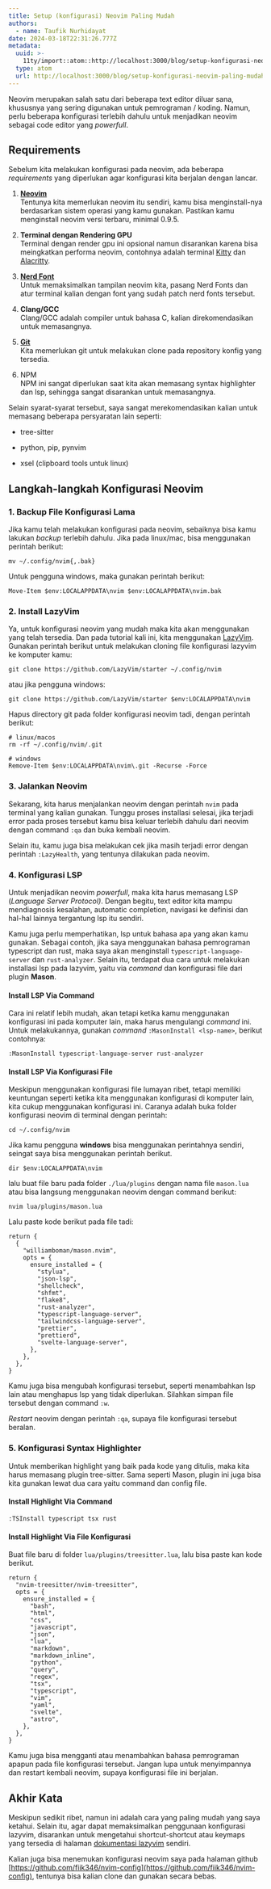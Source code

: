 ```yaml
---
title: Setup (konfigurasi) Neovim Paling Mudah
authors:
  - name: Taufik Nurhidayat
date: 2024-03-18T22:31:26.777Z
metadata:
  uuid: >-
    11ty/import::atom::http://localhost:3000/blog/setup-konfigurasi-neovim-paling-mudah
  type: atom
  url: http://localhost:3000/blog/setup-konfigurasi-neovim-paling-mudah
---
```

Neovim merupakan salah satu dari beberapa text editor diluar sana, khususnya yang sering digunakan untuk pemrograman / koding. Namun, perlu beberapa konfigurasi terlebih dahulu untuk menjadikan neovim sebagai code editor yang _powerfull_.

## Requirements

Sebelum kita melakukan konfigurasi pada neovim, ada beberapa _requirements_ yang diperlukan agar konfigurasi kita berjalan dengan lancar.

1.  [**Neovim**](https://github.com/neovim/neovim/blob/master/INSTALL.md)  
    Tentunya kita memerlukan neovim itu sendiri, kamu bisa menginstall-nya berdasarkan sistem operasi yang kamu gunakan. Pastikan kamu menginstall neovim versi terbaru, minimal 0.9.5.
    
2.  **Terminal dengan Rendering GPU**  
    Terminal dengan render gpu ini opsional namun disarankan karena bisa meingkatkan performa neovim, contohnya adalah terminal [Kitty](https://sw.kovidgoyal.net/kitty/) dan [Alacritty](https://alacritty.org/).
    
3.  [**Nerd Font**](https://www.nerdfonts.com/)  
    Untuk memaksimalkan tampilan neovim kita, pasang Nerd Fonts dan atur terminal kalian dengan font yang sudah patch nerd fonts tersebut.
    
4.  **Clang/GCC**  
    Clang/GCC adalah compiler untuk bahasa C, kalian direkomendasikan untuk memasangnya.
    
5.  [**Git**](https://git-scm.com/)  
    Kita memerlukan git untuk melakukan clone pada repository konfig yang tersedia.
    
6.  NPM  
    NPM ini sangat diperlukan saat kita akan memasang syntax highlighter dan lsp, sehingga sangat disarankan untuk memasangnya.
    

Selain syarat-syarat tersebut, saya sangat merekomendasikan kalian untuk memasang beberapa persyaratan lain seperti:

-   tree-sitter
    
-   python, pip, pynvim
    
-   xsel (clipboard tools untuk linux)
    

## Langkah-langkah Konfigurasi Neovim

### 1\. Backup File Konfigurasi Lama

Jika kamu telah melakukan konfigurasi pada neovim, sebaiknya bisa kamu lakukan _backup_ terlebih dahulu. Jika pada linux/mac, bisa menggunakan perintah berikut:

```
mv ~/.config/nvim{,.bak}
```

Untuk pengguna windows, maka gunakan perintah berikut:

```
Move-Item $env:LOCALAPPDATA\nvim $env:LOCALAPPDATA\nvim.bak
```

### 2\. Install LazyVim

Ya, untuk konfigurasi neovim yang mudah maka kita akan menggunakan yang telah tersedia. Dan pada tutorial kali ini, kita menggunakan [LazyVim](https://www.lazyvim.org/). Gunakan perintah berikut untuk melakukan cloning file konfigurasi lazyvim ke komputer kamu:

```
git clone https://github.com/LazyVim/starter ~/.config/nvim
```

atau jika pengguna windows:

```
git clone https://github.com/LazyVim/starter $env:LOCALAPPDATA\nvim
```

Hapus directory git pada folder konfigurasi neovim tadi, dengan perintah berikut:

```
# linux/macos
rm -rf ~/.config/nvim/.git

# windows
Remove-Item $env:LOCALAPPDATA\nvim\.git -Recurse -Force
```

### 3\. Jalankan Neovim

Sekarang, kita harus menjalankan neovim dengan perintah `nvim` pada terminal yang kalian gunakan. Tunggu proses installasi selesai, jika terjadi error pada proses tersebut kamu bisa keluar terlebih dahulu dari neovim dengan command `:qa` dan buka kembali neovim.

Selain itu, kamu juga bisa melakukan cek jika masih terjadi error dengan perintah `:LazyHealth`, yang tentunya dilakukan pada neovim.

### 4\. Konfigurasi LSP

Untuk menjadikan neovim _powerfull_, maka kita harus memasang LSP (_Language Server Protocol)_. Dengan begitu, text editor kita mampu mendiagnosis kesalahan, automatic completion, navigasi ke definisi dan hal-hal lainnya tergantung lsp itu sendiri.

Kamu juga perlu memperhatikan, lsp untuk bahasa apa yang akan kamu gunakan. Sebagai contoh, jika saya menggunakan bahasa pemrograman typescript dan rust, maka saya akan menginstall `typescript-language-server` dan `rust-analyzer`. Selain itu, terdapat dua cara untuk melakukan installasi lsp pada lazyvim, yaitu via _command_ dan konfigurasi file dari plugin **Mason**.

#### Install LSP Via Command

Cara ini relatif lebih mudah, akan tetapi ketika kamu menggunakan konfigurasi ini pada komputer lain, maka harus mengulangi _command_ ini. Untuk melakukannya, gunakan _command_ `:MasonInstall <lsp-name>`, berikut contohnya:

```
:MasonInstall typescript-language-server rust-analyzer
```

#### Install LSP Via Konfigurasi File

Meskipun menggunakan konfigurasi file lumayan ribet, tetapi memiliki keuntungan seperti ketika kita menggunakan konfigurasi di komputer lain, kita cukup menggunakan konfigurasi ini. Caranya adalah buka folder konfigurasi neovim di terminal dengan perintah:

```
cd ~/.config/nvim
```

Jika kamu pengguna **windows** bisa menggunakan perintahnya sendiri, seingat saya bisa menggunakan perintah berikut.

```
dir $env:LOCALAPPDATA\nvim
```

lalu buat file baru pada folder `./lua/plugins` dengan nama file `mason.lua` atau bisa langsung menggunakan neovim dengan command berikut:

```
nvim lua/plugins/mason.lua
```

Lalu paste kode berikut pada file tadi:

```
return {
  {
    "williamboman/mason.nvim",
    opts = {
      ensure_installed = {
        "stylua",
        "json-lsp",
        "shellcheck",
        "shfmt",
        "flake8",
        "rust-analyzer",
        "typescript-language-server",
        "tailwindcss-language-server",
        "prettier",
        "prettierd",
        "svelte-language-server",
      },
    },
  },
}
```

Kamu juga bisa mengubah konfigurasi tersebut, seperti menambahkan lsp lain atau menghapus lsp yang tidak diperlukan. Silahkan simpan file tersebut dengan command `:w`.

_Restart_ neovim dengan perintah `:qa`, supaya file konfigurasi tersebut beralan.

### 5\. Konfigurasi Syntax Highlighter

Untuk memberikan highlight yang baik pada kode yang ditulis, maka kita harus memasang plugin tree-sitter. Sama seperti Mason, plugin ini juga bisa kita gunakan lewat dua cara yaitu command dan config file.

#### Install Highlight Via Command

```
:TSInstall typescript tsx rust
```

#### Install Highlight Via File Konfigurasi

Buat file baru di folder `lua/plugins/treesitter.lua`, lalu bisa paste kan kode berikut.

```
return {
  "nvim-treesitter/nvim-treesitter",
  opts = {
    ensure_installed = {
      "bash",
      "html",
      "css",
      "javascript",
      "json",
      "lua",
      "markdown",
      "markdown_inline",
      "python",
      "query",
      "regex",
      "tsx",
      "typescript",
      "vim",
      "yaml",
      "svelte",
      "astro",
    },
  },
}
```

Kamu juga bisa mengganti atau menambahkan bahasa pemrograman apapun pada file konfigurasi tersebut. Jangan lupa untuk menyimpannya dan restart kembali neovim, supaya konfigurasi file ini berjalan.

## Akhir Kata

Meskipun sedikit ribet, namun ini adalah cara yang paling mudah yang saya ketahui. Selain itu, agar dapat memaksimalkan penggunaan konfigurasi lazyvim, disarankan untuk mengetahui shortcut-shortcut atau keymaps yang tersedia di halaman [dokumentasi lazyvim](https://www.lazyvim.org/keymaps) sendiri.

Kalian juga bisa menemukan konfigurasi neovim saya pada halaman github [https://github.com/fiik346/nvim-config](https://github.com/fiik346/nvim-config), tentunya bisa kalian clone dan gunakan secara bebas.